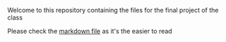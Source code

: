 Welcome to this repository containing the files for the final project of the class

Please check the [markdown file](https://github.com/ourbanow/DataScienceCoursera/blob/master/Practical%20Machine%20Learning/Course8Project.md) as it's the easier to read
